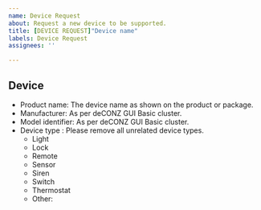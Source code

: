 ```yaml
---
name: Device Request
about: Request a new device to be supported.
title: [DEVICE REQUEST]"Device name"
labels: Device Request
assignees: ''

---
```


<!--
  - Before requesting a device, please make sure to search the open and closed issues for any requests in the past.
  - Sometimes devices have been requested before but are not implemented yet due to various reasons.
  - If there are no hits for your device, please proceed.
  - If you're unsure whether device support was already requested, please ask for advise in our Discord chat: https://discord.gg/QFhTxqN
  - Please be sure that your device is supported by deCONZ
-->

## Device

- Product name: The device name as shown on the product or package.
- Manufacturer: As per deCONZ GUI Basic cluster.
- Model identifier: As per deCONZ GUI Basic cluster.
- Device type : Please remove all unrelated device types. 
  - Light
  - Lock
  - Remote
  - Sensor
  - Siren
  - Switch
  - Thermostat
  - Other: 

<!--
  Please refer to https://github.com/dresden-elektronik/deconz-rest-plugin/wiki/Request-Device-Support
  on how the Basic Cluster attributes are obtained.
-->

